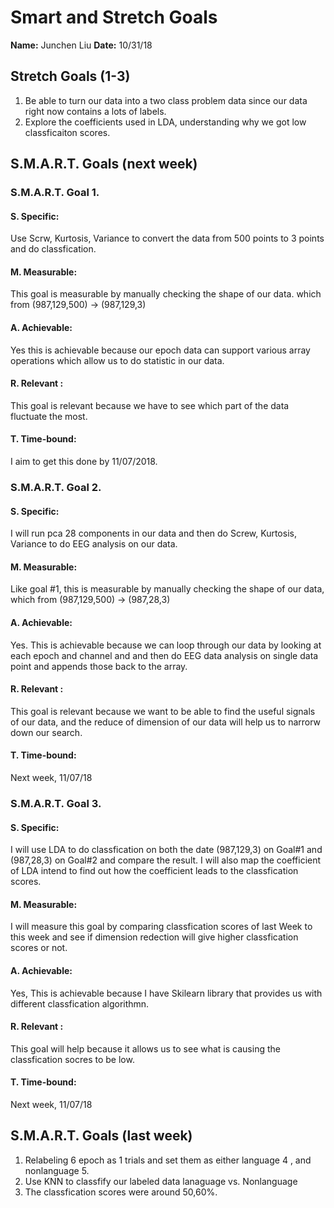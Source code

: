 # Smart and Stretch Goals

**Name:** Junchen Liu
**Date:** 10/31/18

## Stretch Goals (1-3)

1. Be able to turn our data into a two class problem data since our data right now contains a lots of labels.
2. Explore the coefficients used in LDA, understanding why we got low classficaiton scores.

## S.M.A.R.T. Goals (next week)

### S.M.A.R.T. Goal 1.

#### S. Specific: 
Use Scrw, Kurtosis, Variance to convert the data from 500 points to 3 points and do classfication.

#### M. Measurable: 
This goal is measurable by manually checking the shape of our data. which from (987,129,500) -> (987,129,3)

#### A. Achievable: 
Yes this is achievable because our epoch data can support various array operations which allow us to do statistic in our data.

#### R. Relevant :
This goal is relevant because we have to see which part of the data fluctuate the most.

#### T. Time-bound: 
I aim to get this done by 11/07/2018. 

### S.M.A.R.T. Goal 2.

#### S. Specific: 
I will run pca 28 components in our data and then do Screw, Kurtosis, Variance to do EEG analysis on our data.

#### M. Measurable: 
Like goal #1, this is measurable by manually checking the shape of our data, which from (987,129,500) -> (987,28,3)

#### A. Achievable: 
Yes. This is achievable because we can loop through our data by looking at each epoch and channel and and then do EEG data analysis on single data point and appends those back to the array.

#### R. Relevant :
This goal is relevant because we want to be able to find the useful signals of our data, and the reduce of dimension of our data will help us to narrorw down our search.

#### T. Time-bound: 
Next week, 11/07/18

### S.M.A.R.T. Goal 3.

#### S. Specific: 
I will use LDA to do classfication on both the date (987,129,3) on Goal#1 and (987,28,3) on Goal#2 and compare the result. I will also map the coefficient of LDA intend to find out how the coefficient leads to the classfication scores.

#### M. Measurable: 
I will measure this goal by comparing classfication scores of last Week to this week and see if dimension redection will give higher classfication scores or not.

#### A. Achievable: 
Yes, This is achievable because I have Skilearn library that provides us with different classfication algorithmn.

#### R. Relevant :
This goal will help because it allows us to see what is causing the classfication socres to be low.

#### T. Time-bound: 
Next week, 11/07/18


## S.M.A.R.T. Goals (last week)
1. Relabeling 6 epoch as 1 trials and set them as either language 4 , and nonlanguage 5.
2. Use KNN to classfify our labeled data lanaguage vs. Nonlanguage
3. The classfication scores were around 50,60%.
